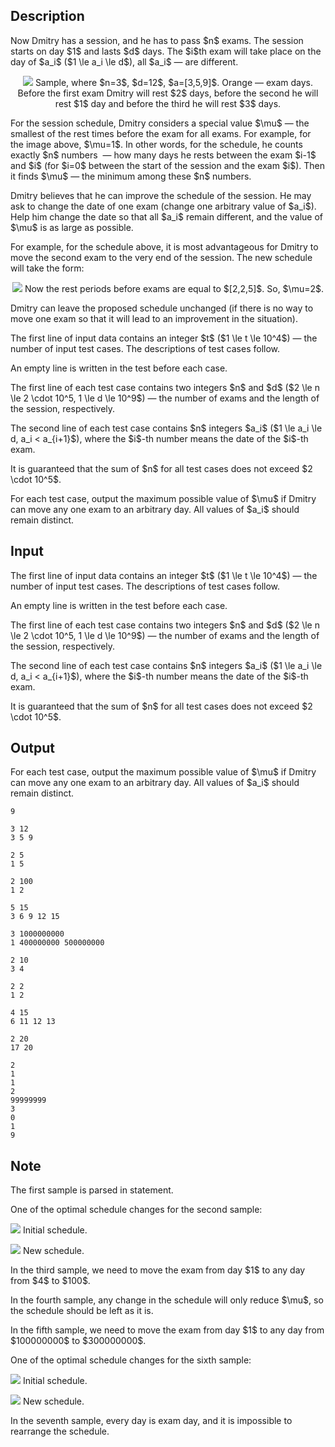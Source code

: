 ## Description

<div><p>Now Dmitry has a session, and he has to pass $n$ exams. The session starts on day $1$ and lasts $d$ days. The $i$th exam will take place on the day of $a_i$ ($1 \le a_i \le d$), all $a_i$&nbsp;— are different.</p><center> <img class="tex-graphics" src="file://O4bbr00Q.png" style="max-width: 100.0%;max-height: 100.0%;">   <span class="tex-font-size-small">Sample, where $n=3$, $d=12$, $a=[3,5,9]$. Orange&nbsp;— exam days. Before the first exam Dmitry will rest $2$ days, before the second he will rest $1$ day and before the third he will rest $3$ days.</span> </center><p>For the session schedule, Dmitry considers a special value $\mu$ — the smallest of the rest times before the exam for all exams. For example, for the image above, $\mu=1$. In other words, for the schedule, he counts exactly $n$ numbers &nbsp;— how many days he rests between the exam $i-1$ and $i$ (for $i=0$ between the start of the session and the exam $i$). Then it finds $\mu$&nbsp;— the minimum among these $n$ numbers.</p><p>Dmitry believes that he can improve the schedule of the session. He may ask to change the date of one exam (change one arbitrary value of $a_i$). Help him change the date so that all $a_i$ remain different, and the value of $\mu$ is as large as possible.</p><p>For example, for the schedule above, it is most advantageous for Dmitry to move the second exam to the very end of the session. The new schedule will take the form:</p><center> <img class="tex-graphics" src="file://ACGDeavz.png" style="max-width: 100.0%;max-height: 100.0%;">   <span class="tex-font-size-small">Now the rest periods before exams are equal to $[2,2,5]$. So, $\mu=2$.</span> </center><p>Dmitry can leave the proposed schedule unchanged (if there is no way to move one exam so that it will lead to an improvement in the situation).</p></div><div class="input-specification"><p>The first line of input data contains an integer $t$ ($1 \le t \le 10^4$) — the number of input test cases. The descriptions of test cases follow.</p><p>An empty line is written in the test before each case.</p><p>The first line of each test case contains two integers $n$ and $d$ ($2 \le n \le 2 \cdot 10^5, 1 \le d \le 10^9$)&nbsp;— the number of exams and the length of the session, respectively.</p><p>The second line of each test case contains $n$ integers $a_i$ ($1 \le a_i \le d, a_i &lt; a_{i+1}$), where the $i$-th number means the date of the $i$-th exam.</p><p>It is guaranteed that the sum of $n$ for all test cases does not exceed $2 \cdot 10^5$.</p></div><div class="output-specification"><p>For each test case, output the maximum possible value of $\mu$ if Dmitry can move any one exam to an arbitrary day. All values of $a_i$ should remain distinct.</p></div>

## Input

<p>The first line of input data contains an integer $t$ ($1 \le t \le 10^4$) — the number of input test cases. The descriptions of test cases follow.</p><p>An empty line is written in the test before each case.</p><p>The first line of each test case contains two integers $n$ and $d$ ($2 \le n \le 2 \cdot 10^5, 1 \le d \le 10^9$)&nbsp;— the number of exams and the length of the session, respectively.</p><p>The second line of each test case contains $n$ integers $a_i$ ($1 \le a_i \le d, a_i &lt; a_{i+1}$), where the $i$-th number means the date of the $i$-th exam.</p><p>It is guaranteed that the sum of $n$ for all test cases does not exceed $2 \cdot 10^5$.</p>

## Output

<p>For each test case, output the maximum possible value of $\mu$ if Dmitry can move any one exam to an arbitrary day. All values of $a_i$ should remain distinct.</p>





```input1
9

3 12
3 5 9

2 5
1 5

2 100
1 2

5 15
3 6 9 12 15

3 1000000000
1 400000000 500000000

2 10
3 4

2 2
1 2

4 15
6 11 12 13

2 20
17 20
```




```output1
2
1
1
2
99999999
3
0
1
9
```



## Note

<p>The first sample is parsed in statement.</p><p>One of the optimal schedule changes for the second sample:</p><p><img class="tex-graphics" src="file://HiNAnGm4.png" style="max-width: 100.0%;max-height: 100.0%;">   <span class="tex-font-size-small">Initial schedule.</span></p><p><img class="tex-graphics" src="file://VScMoZmy.png" style="max-width: 100.0%;max-height: 100.0%;">  <span class="tex-font-size-small">New schedule.</span></p><p>In the third sample, we need to move the exam from day $1$ to any day from $4$ to $100$.</p><p>In the fourth sample, any change in the schedule will only reduce $\mu$, so the schedule should be left as it is.</p><p>In the fifth sample, we need to move the exam from day $1$ to any day from $100000000$ to $300000000$.</p><p>One of the optimal schedule changes for the sixth sample:</p><p><img class="tex-graphics" src="file://6pt8zZMx.png" style="max-width: 100.0%;max-height: 100.0%;">   <span class="tex-font-size-small">Initial schedule.</span></p><p><img class="tex-graphics" src="file://zoboOWHb.png" style="max-width: 100.0%;max-height: 100.0%;">  <span class="tex-font-size-small">New schedule.</span></p><p>In the seventh sample, every day is exam day, and it is impossible to rearrange the schedule.</p>
